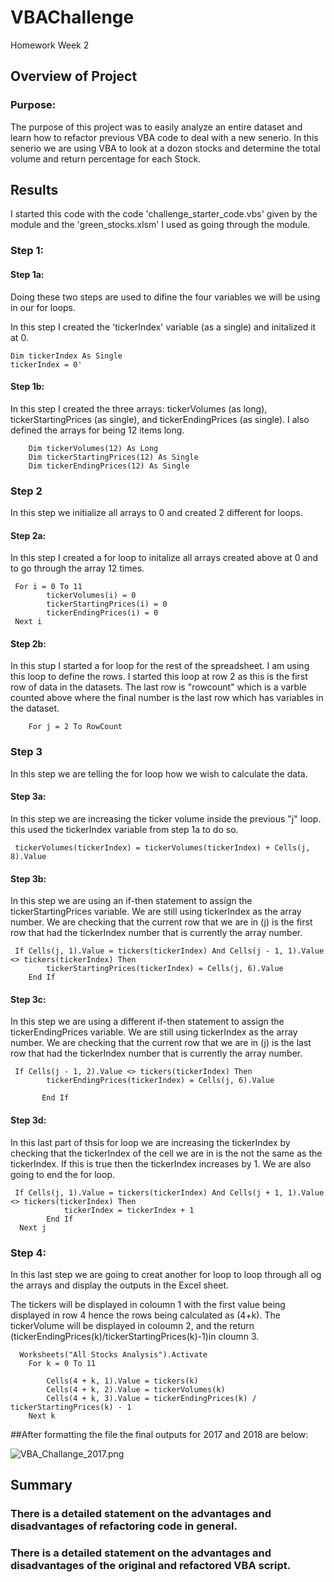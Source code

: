 # VBAChallenge
Homework Week 2
## Overview of Project
### Purpose:
The purpose of this project was to easily analyze an entire dataset and learn how to refactor previous VBA code to deal with a new senerio. In this senerio we are using VBA to look at a dozon stocks and determine the total volume and return percentage for each Stock. 

## Results
I started this code with the code 'challenge_starter_code.vbs' given by the module and the 'green_stocks.xlsm' I used as going through the module. 
### Step 1:
#### Step 1a: 

Doing these two steps are used to difine the four variables we will be using in our for loops.

In this step I created the 'tickerIndex' variable (as a single) and initalized it at 0.
  ```
  Dim tickerIndex As Single
  tickerIndex = 0'
```

#### Step 1b:
In this step I created the three arrays: tickerVolumes (as long), tickerStartingPrices (as single), and tickerEndingPrices (as single). I also defined the arrays for being 12 items long.
```   
    Dim tickerVolumes(12) As Long
    Dim tickerStartingPrices(12) As Single
    Dim tickerEndingPrices(12) As Single
```



### Step 2
In this step we initialize all arrays to 0 and created 2 different for loops.

#### Step 2a:
In this step I created a for loop to initalize all arrays created above at 0 and to go through the array 12 times. 
```
 For i = 0 To 11
        tickerVolumes(i) = 0
        tickerStartingPrices(i) = 0
        tickerEndingPrices(i) = 0
 Next i
```

#### Step 2b:
In this stup I started a for loop for the rest of the spreadsheet. I am using this loop to define the rows. I started this loop at row 2 as this is the first row of data in the datasets. The last row is "rowcount" which is a varble counted above where the final number is the last row which has variables in the dataset. 
```    
    For j = 2 To RowCount
```

### Step 3
In this step we are telling the for loop how we wish to calculate the data.

#### Step 3a:
In this step we are increasing the ticker volume inside the previous "j" loop. this used the tickerIndex variable from step 1a to do so. 

```
 tickerVolumes(tickerIndex) = tickerVolumes(tickerIndex) + Cells(j, 8).Value
```
#### Step 3b: 
In this step we are using an if-then statement to assign the tickerStartingPrices variable. We are still using tickerIndex as the array number. We are checking that the current row that we are in (j) is the first row that had the tickerIndex number that is currently the array number.
```
 If Cells(j, 1).Value = tickers(tickerIndex) And Cells(j - 1, 1).Value <> tickers(tickerIndex) Then
        tickerStartingPrices(tickerIndex) = Cells(j, 6).Value
    End If
```

#### Step 3c:
In this step we are using a different if-then statement to assign the tickerEndingPrices variable. We are still using tickerIndex as the array number. We are checking that the current row that we are in (j) is the last row that had the tickerIndex number that is currently the array number.
```
 If Cells(j - 1, 2).Value <> tickers(tickerIndex) Then
        tickerEndingPrices(tickerIndex) = Cells(j, 6).Value
   
       End If
```
#### Step 3d:
In this last part of thsis for loop we are increasing the tickerIndex by checking that the tickerIndex of the cell we are in is the not the same as the tickerIndex. If this is true then the tickerIndex increases by 1. We are also going to end the for loop.
```
 If Cells(j, 1).Value = tickers(tickerIndex) And Cells(j + 1, 1).Value <> tickers(tickerIndex) Then
            tickerIndex = tickerIndex + 1
        End If   
  Next j
```

### Step 4:
In this last step we are going to creat another for loop to loop through all og the arrays and display the outputs in the Excel sheet. 

The tickers will be displayed in coloumn 1 with the first value being displayed in row 4 hence the rows being calculated as (4+k). The tickerVolume will be displayed in coloumn 2, and the return (tickerEndingPrices(k)/tickerStartingPrices(k)-1)in cloumn 3.
```
  Worksheets("All Stocks Analysis").Activate
    For k = 0 To 11
        
        Cells(4 + k, 1).Value = tickers(k)
        Cells(4 + k, 2).Value = tickerVolumes(k)
        Cells(4 + k, 3).Value = tickerEndingPrices(k) / tickerStartingPrices(k) - 1        
    Next k
```

##After formatting the file the final outputs for 2017 and 2018 are below:

![VBA_Challange_2017.png](/Resources/VBA_Challange_2017.png)

## Summary
### There is a detailed statement on the advantages and disadvantages of refactoring code in general.
### There is a detailed statement on the advantages and disadvantages of the original and refactored VBA script.

